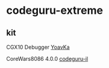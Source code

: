 # codeguru-extreme

## kit

CGX10 Debugger [YoavKa](https://github.com/YoavKa)

CoreWars8086 4.0.0 [codeguru-il](https://github.com/codeguru-il)
